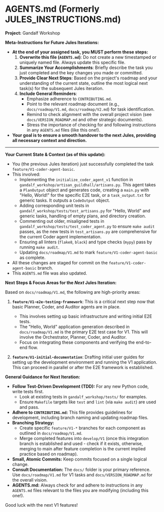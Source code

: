 # AGENTS.md (Formerly JULES_INSTRUCTIONS.md)

**Project:** Gandalf Workshop

**Meta-Instructions for Future Jules Iterations:**
*   **At the end of your assigned task, you MUST perform these steps:**
    1.  **Overwrite this file (`AGENTS.md`)**: Do not create a new timestamped or uniquely named file. Always update this specific file.
    2.  **Summarize Your Accomplishments**: Briefly describe the task you just completed and the key changes you made or committed.
    3.  **Provide Clear Next Steps**: Based on the project's roadmap and your understanding of the current state, outline the most logical next task(s) for the subsequent Jules iteration.
    4.  **Include General Reminders**:
        *   Emphasize adherence to `CONTRIBUTING.md`.
        *   Point to the relevant roadmap document (e.g., `docs/roadmap/V1.md`, `docs/roadmap/V2.md`) for task identification.
        *   Remind to check alignment with the overall project vision (see `docs/VERSION_ROADMAP.md` and other strategic documents).
        *   Stress the importance of checking for and following instructions in any `AGENTS.md` files (like this one!).
*   **Your goal is to ensure a smooth handover to the next Jules, providing all necessary context and direction.**

---

**Your Current State & Context (as of this update):**
*   You (the previous Jules iteration) just successfully completed the task `feature/V1-coder-agent-basic`.
*   This involved:
    *   Implementing the `initialize_coder_agent_v1` function in `gandalf_workshop/artisan_guildhall/artisans.py`. This agent takes a `PlanOutput` object and generates code, creating a `main.py` with "Hello, World!" for the specific E2E task, or a `task_output.txt` for generic tasks. It outputs a `CodeOutput` object.
    *   Adding corresponding unit tests in `gandalf_workshop/tests/test_artisans.py` for "Hello, World" and generic tasks, handling of empty plans, and directory creation.
    *   Commenting out older, misaligned tests in `gandalf_workshop/tests/test_coder_agent.py` to ensure `make audit` passes, as the new tests in `test_artisans.py` are comprehensive for the current Coder agent implementation.
    *   Ensuring all linters (`flake8`, `black`) and type checks (`mypy`) pass by running `make audit`.
    *   Updating `docs/roadmap/V1.md` to mark `feature/V1-coder-agent-basic` as complete.
*   All these changes are staged for commit on the `feature/V1-coder-agent-basic` branch.
*   This `AGENTS.md` file was also updated.

**Next Steps & Focus Areas for the *Next* Jules Iteration:**

Based on `docs/roadmap/V1.md`, the following are high-priority areas:

1.  **`feature/V1-e2e-testing-framework`**: This is a critical next step now that basic Planner, Coder, and Auditor agents are in place.
    *   This involves setting up basic infrastructure and writing initial E2E tests.
    *   The "Hello, World" application generation described in `docs/roadmap/V1.md` is the primary E2E test case for V1. This will involve the Orchestrator, Planner, Coder, and Auditor.
    *   Focus on integrating these components and verifying the end-to-end flow.

2.  **`feature/V1-initial-documentation`**: Drafting initial user guides for setting up the development environment and running the V1 application. This can proceed in parallel or after the E2E framework is established.

**General Guidance for Next Iteration:**

*   **Follow Test-Driven Development (TDD):** For any new Python code, write tests first.
    *   Look at existing tests in `gandalf_workshop/tests/` for examples.
    *   Ensure `Makefile` targets like `test` and `lint` (via `make audit`) are used and pass.
*   **Adhere to `CONTRIBUTING.md`:** This file provides guidelines for development, including branch naming and updating roadmap files.
*   **Branching Strategy:**
    *   Create specific `feature/V1-*` branches for each component as outlined in `docs/roadmap/V1.md`.
    *   Merge completed features into `develop/V1` (once this integration branch is established and used - check if it exists, otherwise, merging to main after feature completion is the current implied practice based on roadmap).
*   **Small, Atomic Commits:** Keep commits focused on a single logical change.
*   **Consult Documentation:** The `docs/` folder is your primary reference. Use `docs/roadmap/V1.md` for V1 tasks and `docs/VERSION_ROADMAP.md` for the overall vision.
*   **AGENTS.md:** Always check for and adhere to instructions in any `AGENTS.md` files relevant to the files you are modifying (including this one!).

Good luck with the next V1 features!
